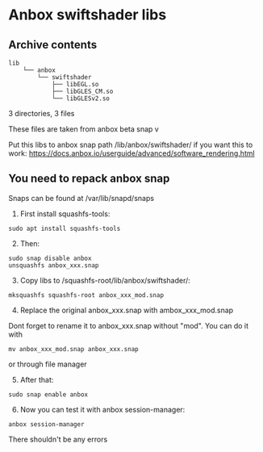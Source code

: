 # Anbox swiftshader libs 
## Archive contents



```
lib
    └── anbox
        └── swiftshader
            ├── libEGL.so
            ├── libGLES_CM.so
            └── libGLESv2.so
```
3 directories, 3 files

These files are taken from anbox beta snap v

Put this libs to anbox snap path /lib/anbox/swiftshader/ if you want this to work:
https://docs.anbox.io/userguide/advanced/software_rendering.html




You need to repack anbox snap
-----------------------------

Snaps can be found at /var/lib/snapd/snaps

1. First install squashfs-tools:

```
sudo apt install squashfs-tools
```


2. Then:

```
sudo snap disable anbox
unsquashfs anbox_xxx.snap
```
3. Copy libs to /squashfs-root/lib/anbox/swiftshader/:

```
mksquashfs squashfs-root anbox_xxx_mod.snap
```

4. Replace the original anbox_xxx.snap with ambox_xxx_mod.snap

Dont forget to rename it to anbox_xxx.snap without "mod". You can do it with

```
mv anbox_xxx_mod.snap anbox_xxx.snap
```

or through file manager

5. After that:

```
sudo snap enable anbox
```

6. Now you can test it with anbox session-manager:

```
anbox session-manager
```
There shouldn't be any errors

